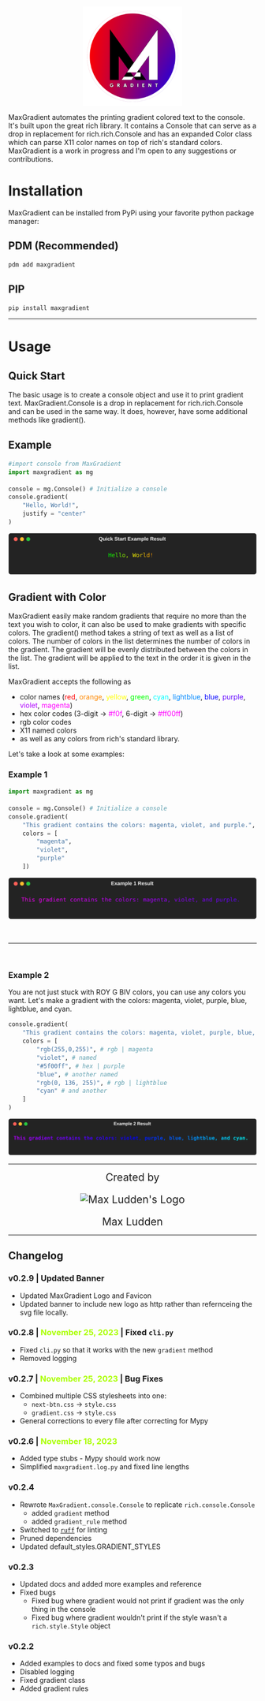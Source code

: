 <img src="img/MaxGradient.svg" alt="MaxGradient" style="display:block; margin:auto; width:40%;">

MaxGradient automates the printing gradient colored text to the console. It's built upon the great rich library. It contains a Console that can serve as a drop in replacement for rich.rich.Console and has an expanded Color class which can parse X11 color names on top of rich's standard colors. MaxGradient is a work in progress and I'm open to any suggestions or contributions.

<h1 class="rainbow-wipe">Installation</h1>

MaxGradient can be installed from PyPi using your favorite python package manager:

## <span class="pdm-wipe">PDM (Recommended)</span>

```shell
pdm add maxgradient
```

## <span class="pdm-wipe">PIP</span>

```shell
pip install maxgradient
```

---

<h1 class=rainbow-wipe>Usage</h1>

## <span class="pdm-wipe">Quick Start</span>

The basic usage is to create a console object and use it to print gradient text. MaxGradient.Console is a drop in replacement for rich.rich.Console and can be used in the same way. It does, however, have some additional methods like <span class="green-wipe"> gradient</span><span class="black">()</span>.

<h2 class="pdm-wipe">Example</h2>

```python
#import console from MaxGradient
import maxgradient as mg

console = mg.Console() # Initialize a console
console.gradient(
    "Hello, World!",
    justify = "center"
)
```

![Hello, World!](img/hello_world.svg)

## <span class="cool-wipe">Gradient with Color</span>

<p>MaxGradient easily make random gradients that require no more than the text you wish to color, it can also be used to make gradients with specific colors. The <span class="green">gradient</span><span class="white">()</span> method takes a string of text as well as a list of colors. The number of colors in the list determines the number of colors in the gradient. The gradient will be evenly distributed between the colors in the list. The gradient will be applied to the text in the order it is given in the list.</p>

<p>MaxGradient accepts the following as </p>
<ul>
    <li>color names (<span style="color:#ff0000">red</span>, <span style="color:#ff8800;">orange</span>, <span style="color:#ffff00;">yellow</span>, <span style="color:#0f0;">green</span>, <span style="color:#0ff;">cyan</span>, <span style="color: #08f;">lightblue</span>, <span style="color:#00f;">blue</span>, <span style="color:#5f00ff;">purple</span>, <span style="color:#af00ff;">violet</span>, <span style="color:#f0f;">magenta</span>)</li>
    <li>hex color codes (3-digit -> <span style="color:#f0f;">#f0f</span>, 6-digit -> <span style="color:#f0f;">#ff00ff</span>)</li>
    <li>rgb color codes</li>
    <li>X11 named colors</li>
    <li>as well as any colors from rich's standard library.</li>
</ul>

<p>Let's take a look at some examples:</p>

<!--Code Block Start | 1 -->

### <span class="pdm">Example 1</span>

```python
import maxgradient as mg

console = mg.Console() # Initialize a console
console.gradient(
    "This gradient contains the colors: magenta, violet, and purple.",
    colors = [
        "magenta",
        "violet",
        "purple"
    ])
```

![Hello, World!](img/gradient_with_color_1.svg)

<!--Result | 1 -->

<br /><hr><br />

<!--Code Block Start | 2 -->

### <span class="pdm">Example 2</span>

You are not just stuck with ROY G BIV colors, you can use any colors you want. Let's make a gradient with the colors: magenta, violet, purple, blue, lightblue, and cyan.

```python
console.gradient(
    "This gradient contains the colors: magenta, violet, purple, blue, lightblue, and cyan.",
    colors = [
        "rgb(255,0,255)", # rgb | magenta
        "violet", # named
        "#5f00ff", # hex | purple
        "blue", # another named
        "rgb(0, 136, 255)", # rgb | lightblue
        "cyan" # and another
    ]
)
```

![Hello, World!](img/gradient_with_color_2.svg)

---

<div style="margin:auto; text-align:center;">
    <span style="font-size:1.5em; vertical-align:middle;">Created by<br />
    <img src="https://user-images.githubusercontent.com/51646468/284406500-dff29293-4afb-40a5-8e1a-275108898845.svg" alt="Max Ludden's Logo" style="width:25%; margin:auto; padding:20px;"><br /> Max Ludden</span>
</div>

---

## Changelog

### v0.2.9 | Updated Banner

- Updated MaxGradient Logo and Favicon
- Updated banner to include new logo as http rather than refernceing the svg file locally.

### v0.2.8 | <span style="color:#aaff00;">November 25, 2023</span> | Fixed `cli.py`

- Fixed `cli.py` so that it works with the new `gradient` method
- Removed logging

### v0.2.7 | <span style="color:#aaff00;">November 25, 2023</span> | Bug Fixes

- Combined multiple CSS stylesheets into one:
    - `next-btn.css` -> `style.css`
    - `gradient.css` -> `style.css`
- General corrections to every file after correcting for Mypy

### v0.2.6 | <span style="color:#aaff00;">November 18, 2023</span>

- Added type stubs - Mypy should work now
- Simplified `maxgradient.log.py` and fixed line lengths

### v0.2.4

- Rewrote `MaxGradient.console.Console` to replicate `rich.console.Console`
    - added `gradient` method
    - added `gradient_rule` method
- Switched to [`ruff`](https://docs.astral.sh/ruff/) for linting
- Pruned dependencies
- Updated default_styles.GRADIENT_STYLES

### v0.2.3

- Updated docs and added more examples and reference
- Fixed bugs
    - Fixed bug where gradient would not print if gradient was the only thing in the console
    - Fixed bug where gradient wouldn't print if the style wasn't a `rich.style.Style` object

### v0.2.2

- Added examples to docs and fixed some typos and bugs
- Disabled logging
- Fixed gradient class
- Added gradient rules
